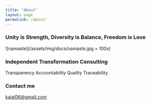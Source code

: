 ```yaml
---
title: "About"
layout: page
permalink: /about/
---
```


### Unity is Strength, Diversity is Balance, Freedom is Love  

![namaste](/assets/img/docs/namaste.jpg = 100x)

###  Independent Transformation Consulting
Transparency
Accountability
Quality
Traceability

### Contact me

[kajal06@gmail.com](mailto:kajal06@gmail.com)
